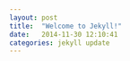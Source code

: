 ```yaml
---
layout: post
title:  "Welcome to Jekyll!"
date:   2014-11-30 12:10:41
categories: jekyll update
---
```

